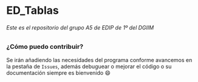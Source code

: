 # ED_Tablas

###### Este es el repositorio del grupo A5 de EDIP de 1º del DGIIM

### ¿Cómo puedo contribuir?
Se irán añadiendo las necesidades del programa conforme avancemos en la pestaña de `Issues`, además debuguear o mejorar el código o su documentación siempre es bienvenido :smile:
